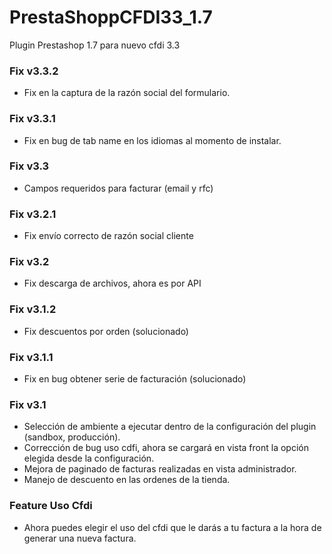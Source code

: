 # PrestaShoppCFDI33_1.7
Plugin Prestashop 1.7 para nuevo cfdi 3.3

### Fix v3.3.2
 * Fix en la captura de la razón social del formulario.

### Fix v3.3.1
 * Fix en bug de tab name en los idiomas al momento de instalar.

### Fix v3.3
 * Campos requeridos para facturar (email y rfc)
 
### Fix v3.2.1
 * Fix envío correcto de razón social cliente
 
### Fix v3.2
 * Fix descarga de archivos, ahora es por API
 
### Fix v3.1.2
 * Fix descuentos por orden (solucionado)

### Fix v3.1.1
 * Fix en bug obtener serie de facturación (solucionado)

### Fix v3.1

 * Selección de ambiente a ejecutar dentro de la configuración del plugin (sandbox, producción).
 * Corrección de bug uso cdfi, ahora se cargará en vista front la opción elegida desde la configuración.
 * Mejora de paginado de facturas realizadas en vista administrador.
 * Manejo de descuento en las ordenes de la tienda.

### Feature Uso Cfdi
- Ahora puedes elegir el uso del cfdi que le darás a tu factura a la hora de generar una nueva factura.
